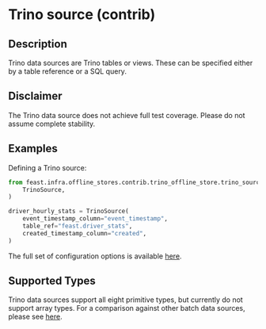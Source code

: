 # Trino source (contrib)

## Description

Trino data sources are Trino tables or views.
These can be specified either by a table reference or a SQL query.

## Disclaimer

The Trino data source does not achieve full test coverage.
Please do not assume complete stability. 

## Examples

Defining a Trino source:

```python
from feast.infra.offline_stores.contrib.trino_offline_store.trino_source import (
    TrinoSource,
)

driver_hourly_stats = TrinoSource(
    event_timestamp_column="event_timestamp",
    table_ref="feast.driver_stats",
    created_timestamp_column="created",
)
```

The full set of configuration options is available [here](https://rtd.feast.dev/en/master/#trino-source).

## Supported Types

Trino data sources support all eight primitive types, but currently do not support array types.
For a comparison against other batch data sources, please see [here](overview.md#functionality-matrix).

